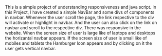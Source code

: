 This is a simple project of understanding responsiveness and java script.
In this Project, I have created a simple NavBar and some divs of components in navbar. Whenever the user scroll the page, the link respective to the div will activate or highlight in navbar. And the user can also click on the link on navbar and scroll to the respective div.
There was responsive in the website.
When the screen size of user is large like of laptops and desktops the horizantal navbar appears.
If the screen size of user is small like of mobiles and tablets the Hamburger Icon appears and by clicking on it the user gets vertical navbar.
